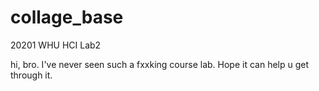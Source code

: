 # collage_base
20201 WHU HCI Lab2

hi, bro. I've never seen such a fxxking course lab.
Hope it can help u get through it.
